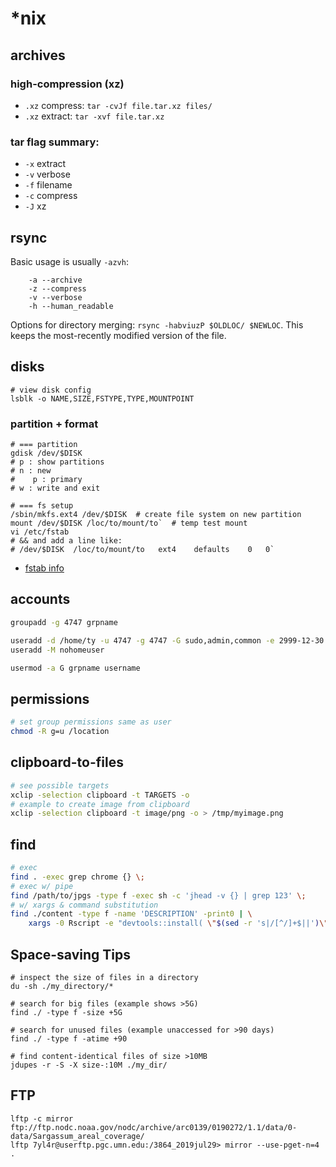 # *nix
## archives
### high-compression (xz)
* `.xz` compress: `tar -cvJf file.tar.xz files/`
* `.xz` extract: `tar -xvf file.tar.xz`

### tar flag summary:
* `-x` extract
* `-v` verbose
* `-f` filename
* `-c` compress
* `-J` xz

## rsync
Basic usage is usually `-azvh`:
```
    -a --archive
    -z --compress
    -v --verbose
    -h --human_readable
```

Options for directory merging: `rsync -habviuzP $OLDLOC/ $NEWLOC`. This keeps the most-recently modified version of the file.

## disks
```
# view disk config
lsblk -o NAME,SIZE,FSTYPE,TYPE,MOUNTPOINT
```

### partition + format
```
# === partition
gdisk /dev/$DISK
# p : show partitions 
# n : new
#    p : primary
# w : write and exit

# === fs setup
/sbin/mkfs.ext4 /dev/$DISK  # create file system on new partition
mount /dev/$DISK /loc/to/mount/to`  # temp test mount
vi /etc/fstab  
# && and add a line like:
# /dev/$DISK  /loc/to/mount/to   ext4    defaults    0   0`
```

* [fstab info](https://help.ubuntu.com/community/Fstab)

## accounts
```bash
groupadd -g 4747 grpname

useradd -d /home/ty -u 4747 -g 4747 -G sudo,admin,common -e 2999-12-30 ty
useradd -M nohomeuser

usermod -a G grpname username
```

## permissions
```bash
# set group permissions same as user
chmod -R g=u /location
```

## clipboard-to-files
```bash
# see possible targets
xclip -selection clipboard -t TARGETS -o
# example to create image from clipboard
xclip -selection clipboard -t image/png -o > /tmp/myimage.png
```

## find
```bash
# exec
find . -exec grep chrome {} \;
# exec w/ pipe
find /path/to/jpgs -type f -exec sh -c 'jhead -v {} | grep 123' \;
# w/ xargs & command substitution
find ./content -type f -name 'DESCRIPTION' -print0 | \
    xargs -0 Rscript -e "devtools::install( \"$(sed -r 's|/[^/]+$||')\")"
```

## Space-saving Tips
```
# inspect the size of files in a directory
du -sh ./my_directory/*

# search for big files (example shows >5G)
find ./ -type f -size +5G

# search for unused files (example unaccessed for >90 days)
find ./ -type f -atime +90

# find content-identical files of size >10MB
jdupes -r -S -X size-:10M ./my_dir/
```

## FTP
```
lftp -c mirror ftp://ftp.nodc.noaa.gov/nodc/archive/arc0139/0190272/1.1/data/0-data/Sargassum_areal_coverage/
lftp 7yl4r@userftp.pgc.umn.edu:/3864_2019jul29> mirror --use-pget-n=4 .
```
